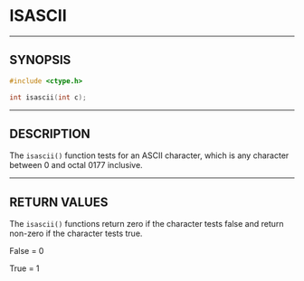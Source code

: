# ISASCII

---

## SYNOPSIS

```c
#include <ctype.h>

int isascii(int c);
```

---

## DESCRIPTION

The `isascii()` function tests for an ASCII character, which is any character between 0 and octal 0177 inclusive.

---

## RETURN VALUES

The `isascii()` functions return zero if the character tests false and return non-zero if
the character tests true.

False = 0

True = 1